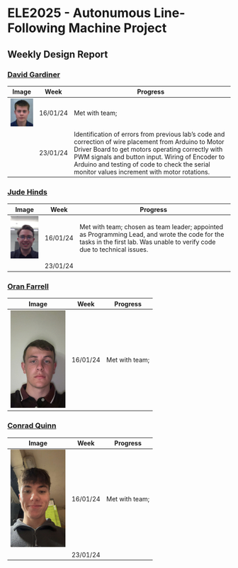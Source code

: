 # ELE2025 - Autonumous Line-Following Machine Project

## Weekly Design Report

### [David Gardiner](mailto:dgardiner04@qub.ac.uk)

| Image | Week | Progress |
|-------|------|----------|
| ![](img/david.jpg) | 16/01/24 | Met with team; |
| | 23/01/24 | Identification of errors from previous lab’s code and correction of wire placement from Arduino to Motor Driver Board to get motors operating correctly with PWM signals and button input.  Wiring of Encoder to Arduino and testing of code to check the serial monitor values increment with motor rotations. |

### [Jude Hinds](mailto:jhinds04@qub.ac.uk)

| Image | Week | Progress |
|-------|------|----------|
| ![](img/jude.jpg) | 16/01/24 | Met with team; chosen as team leader; appointed as Programming Lead, and wrote the code for the tasks in the first lab. Was unable to verify code due to technical issues. |
| | 23/01/24 |  |

### [Oran Farrell](mailto:ofarrell03@qub.ac.uk)

| Image | Week | Progress |
|-------|------|----------|
| ![](img/oran.jpg) | 16/01/24 | Met with team; |

### [Conrad Quinn](mailto:cquinn167@qub.ac.uk)

| Image | Week | Progress |
|-------|------|----------|
| ![](img/conrad.jpg) | 16/01/24 | Met with team; |
| | 23/01/24|  |

